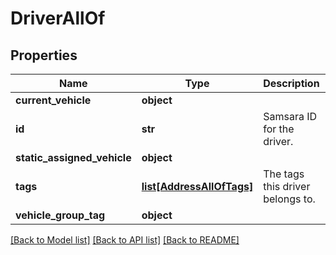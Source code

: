 # DriverAllOf

## Properties
Name | Type | Description | Notes
------------ | ------------- | ------------- | -------------
**current_vehicle** | **object** |  | [optional] 
**id** | **str** | Samsara ID for the driver. | [optional] 
**static_assigned_vehicle** | **object** |  | [optional] 
**tags** | [**list[AddressAllOfTags]**](AddressAllOfTags.md) | The tags this driver belongs to. | [optional] 
**vehicle_group_tag** | **object** |  | [optional] 

[[Back to Model list]](../README.md#documentation-for-models) [[Back to API list]](../README.md#documentation-for-api-endpoints) [[Back to README]](../README.md)


